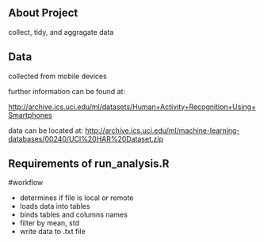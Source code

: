 
## About Project

collect, tidy, and aggragate data

## Data

collected from mobile devices 

further information can be found at:

http://archive.ics.uci.edu/ml/datasets/Human+Activity+Recognition+Using+Smartphones

data can be located at:
http://archive.ics.uci.edu/ml/machine-learning-databases/00240/UCI%20HAR%20Dataset.zip

## Requirements of run_analysis.R
#workflow
- determines if file is local or remote
- loads data into tables
- binds tables and columns names
- filter by mean, std
- write data to .txt file 




